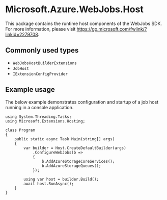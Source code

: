 ﻿# Microsoft.Azure.WebJobs.Host

This package contains the runtime host components of the WebJobs SDK. For more information, please visit https://go.microsoft.com/fwlink/?linkid=2279708.

## Commonly used types

- `WebJobsHostBuilderExtensions`
- `JobHost`
- `IExtensionConfigProvider`

## Example usage

The below example demonstrates configuration and startup of a job host running in a console application.

``` CSharp
using System.Threading.Tasks;
using Microsoft.Extensions.Hosting;

class Program
{
    public static async Task Main(string[] args)
    {
        var builder = Host.CreateDefaultBuilder(args)
            .ConfigureWebJobs(b =>
            {
                b.AddAzureStorageCoreServices();
                b.AddAzureStorageQueues();
            });

        using var host = builder.Build();
        await host.RunAsync();
    }
}
```